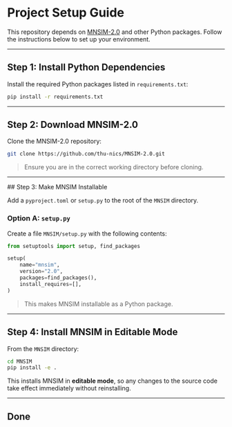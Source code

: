 # Project Setup Guide

This repository depends on [MNSIM-2.0](https://github.com/thu-nics/MNSIM-2.0/tree/master) and other Python packages. Follow the instructions below to set up your environment.

---

## Step 1: Install Python Dependencies

Install the required Python packages listed in `requirements.txt`:

```bash
pip install -r requirements.txt
```

---

## Step 2: Download MNSIM-2.0

Clone the MNSIM-2.0 repository:

```bash
git clone https://github.com/thu-nics/MNSIM-2.0.git
```

> Ensure you are in the correct working directory before cloning.

---

##️ Step 3: Make MNSIM Installable

Add a `pyproject.toml` or `setup.py` to the root of the `MNSIM` directory.

### Option A: `setup.py`

Create a file `MNSIM/setup.py` with the following contents:

```python
from setuptools import setup, find_packages

setup(
    name="mnsim",
    version="2.0",
    packages=find_packages(),
    install_requires=[],
)
```

> This makes MNSIM installable as a Python package.

---

## Step 4: Install MNSIM in Editable Mode

From the `MNSIM` directory:

```bash
cd MNSIM
pip install -e .
```

This installs MNSIM in **editable mode**, so any changes to the source code take effect immediately without reinstalling.

---

## Done
